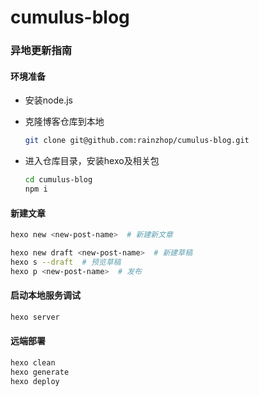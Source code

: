 # cumulus-blog

### 异地更新指南

#### 环境准备

* 安装node.js

* 克隆博客仓库到本地

  ``````bash
  git clone git@github.com:rainzhop/cumulus-blog.git
  ``````

* 进入仓库目录，安装hexo及相关包

  ```bash
  cd cumulus-blog
  npm i
  ```

#### 新建文章

```bash
hexo new <new-post-name>  # 新建新文章

hexo new draft <new-post-name>  # 新建草稿
hexo s --draft  # 预览草稿
hexo p <new-post-name>  # 发布
```

#### 启动本地服务调试

```bash
hexo server
```

#### 远端部署

```bash
hexo clean
hexo generate
hexo deploy
```

